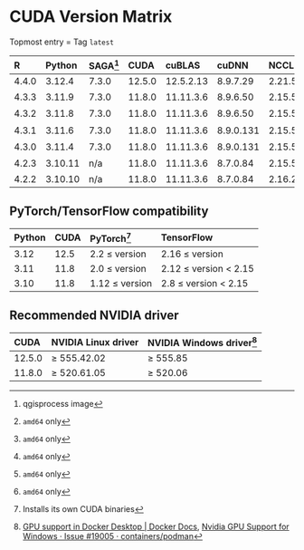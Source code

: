 # CUDA Version Matrix

Topmost entry = Tag `latest`

| R     | Python  | SAGA[^1] | CUDA   | cuBLAS    | cuDNN     | NCCL   | TensorRT  | Linux distro |
|:------|:--------|:---------|:-------|:----------|:----------|:-------|:----------|:-------------|
| 4.4.0 | 3.12.4  | 7.3.0    | 12.5.0 | 12.5.2.13 | 8.9.7.29  | 2.21.5 | 10.0.1.6  | Ubuntu 22.04 |
| 4.3.3 | 3.11.9  | 7.3.0    | 11.8.0 | 11.11.3.6 | 8.9.6.50  | 2.15.5 | 8.5.3[^2] | Ubuntu 22.04 |
| 4.3.2 | 3.11.8  | 7.3.0    | 11.8.0 | 11.11.3.6 | 8.9.6.50  | 2.15.5 | 8.5.3[^2] | Ubuntu 22.04 |
| 4.3.1 | 3.11.6  | 7.3.0    | 11.8.0 | 11.11.3.6 | 8.9.0.131 | 2.15.5 | 8.5.3[^2] | Ubuntu 22.04 |
| 4.3.0 | 3.11.4  | 7.3.0    | 11.8.0 | 11.11.3.6 | 8.9.0.131 | 2.15.5 | 8.5.3[^2] | Ubuntu 22.04 |
| 4.2.3 | 3.10.11 | n/a      | 11.8.0 | 11.11.3.6 | 8.7.0.84  | 2.15.5 | 8.5.3[^2] | Ubuntu 22.04 |
| 4.2.2 | 3.10.10 | n/a      | 11.8.0 | 11.11.3.6 | 8.7.0.84  | 2.16.2 | 8.5.3     | Ubuntu 20.04 |

[^1]: qgisprocess image  
[^2]: `amd64` only

## PyTorch/TensorFlow compatibility

| Python | CUDA | PyTorch[^3]    | TensorFlow            |
|:-------|:-----|:---------------|:----------------------|
| 3.12   | 12.5 | 2.2 ≤ version  | 2.16 ≤ version        |
| 3.11   | 11.8 | 2.0 ≤ version  | 2.12 ≤ version < 2.15 |
| 3.10   | 11.8 | 1.12 ≤ version | 2.8  ≤ version < 2.15 |

[^3]: Installs its own CUDA binaries

## Recommended NVIDIA driver

| CUDA   | NVIDIA Linux driver | NVIDIA Windows driver[^4] |
|:-------|:--------------------|:--------------------------|
| 12.5.0 | ≥ 555.42.02         | ≥ 555.85                  |
| 11.8.0 | ≥ 520.61.05         | ≥ 520.06                  |

[^4]: [GPU support in Docker Desktop | Docker Docs](https://docs.docker.com/desktop/gpu/),
[Nvidia GPU Support for Windows · Issue #19005 · containers/podman](https://github.com/containers/podman/issues/19005)
